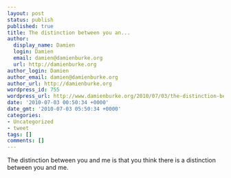 ```yaml
---
layout: post
status: publish
published: true
title: The distinction between you an...
author:
  display_name: Damien
  login: Damien
  email: damien@damienburke.org
  url: http://damienburke.org
author_login: Damien
author_email: damien@damienburke.org
author_url: http://damienburke.org
wordpress_id: 755
wordpress_url: http://www.damienburke.org/2010/07/03/the-distinction-between-you-an/
date: '2010-07-03 00:50:34 +0000'
date_gmt: '2010-07-03 05:50:34 +0000'
categories:
- Uncategorized
- tweet
tags: []
comments: []
---
```

<p>The distinction between you and me is that you think there is a distinction between you and me.</p>
